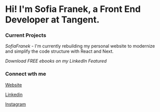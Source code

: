 # Hi! I'm Sofia Franek, a Front End Developer at Tangent.

### Current Projects
*SofiaFranek* - I'm currently rebuilding my personal website to modernize and simplify the code structure with React and Next.

*Download FREE ebooks on my LinkedIn Featured*

### Connect wth me
[Website](https://www.sofiafranek.com/)

[Linkedin](https://www.linkedin.com/in/sofia-franek/)

[Instagram](https://www.instagram.com/codewithfi/)
